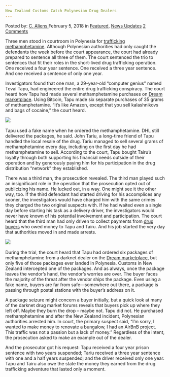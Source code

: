 ```yaml
---
New Zealand Customs Catch Polynesian Drug Dealers
---
```

<article class="post-listing post-24683 post type-post status-publish format-standard has-post-thumbnail hentry 
 tag-catch tag-customs tag-dealers tag-drug tag-polynesian tag-zealand">
<div class="post-inner">
<span>Posted by: <a href="https://www.deepdotweb.com/author/caliens/" title="">C. Aliens </a></span>
<span>February 5, 2018</span>
<span>in <a href="https://www.deepdotweb.com/category/deepdot-news/" rel="category tag">Featured</a>, <a href="https://www.deepdotweb.com/category/news-updates/" rel="category tag">News Updates</a></span>
<span><a href="https://www.deepdotweb.com/2018/02/05/new-zealand-customs-catch-polynesian-drug-dealers/#comments">2 Comments</a></span>


<p>Three men stood in courtroom in Polynesia for <a href="https://www.radio1.pf/prison-ferme-pour-98-grammes-dice-importes-du-darknet/">trafficking methamphetamine</a>. Although Polynesian authorities had only caught the defendants the week before the court appearance, the court had already prepared to sentence all three of them. The court sentenced the trio to sentences that fit their roles in the short-lived drug trafficking operation. One received a four year sentence. One received a three year sentence. And one received a sentence of only one year.</p>
<p>Investigators found that one man, a 29-year-old “computer genius” named Tevai Tapu, had engineered the entire drug trafficking conspiracy. The court heard how Tapu had made several methamphetamine purchases on <a href="http://www.deepdotweb.com/marketplace-directory/listing/dream-market/">Dream marketplace</a>. Using Bitcoin, Tapu made six separate purchases of 35 grams of methamphetamine. &#8220;It&#8217;s like Amazon, except that you sell kalashnikovs and bags of cocaine,&#8221; the court heard.</p>
<p><img class="wp-image-24690" src="/imgs/2018/02/word-image-6.jpeg" srcset="/imgs/2018/02/word-image-6.jpeg 660w, /imgs/2018/02/word-image-6-300x150.jpeg 300w" sizes="(max-width: 660px) 100vw, 660px" /></p>
<p>Tapu used a fake name when he ordered the methamphetamine. DHL still delivered the packages, he said. John Tariu, a long-time friend of Tapu handled the local resale of the drug. Tariu managed to sell several grams of methamphetamine every day, including on the first day he had methamphetamine to sell. According to the court, Tapu bought Tairu’s loyalty through both supporting his financial needs outside of their operation and by generously paying him for his participation in the drug distribution “network” they established.</p>
<p>There was a third man, the prosecution revealed. The third man played such an insignificant role in the operation that the prosecution opted out of publicizing his name. He lucked out, in a way. One might see it the other way, too. If the third defendant had started driving for his accomplices any sooner, the investigators would have charged him with the same crimes they charged the two original suspects with. If he had waited even a single day before starting his task as a delivery driver, the investigators would never have known of his potential involvement and participation. The court heard that the third man had only driven to collect payments from <a href="https://www.deepdotweb.com/tag/drugs/">drug buyers</a> who owed money to Tapu and Tairu. And his job started the very day that authorities moved in and made arrests.</p>
<p><img class="wp-image-24691" src="/imgs/2018/02/word-image-7.jpeg" srcset="/imgs/2018/02/word-image-7.jpeg 700w, /imgs/2018/02/word-image-7-300x185.jpeg 300w" sizes="(max-width: 700px) 100vw, 700px" /></p>
<p>During the trial, the court heard that Tapu had ordered six packages of methamphetamine from a darknet dealer on the <a href="http://www.deepdotweb.com/marketplace-directory/listing/dream-market/">Dream marketplace</a>, but only five of those packages ever landed in Polynesia. Customs in New Zealand intercepted one of the packages. And as always, once the package leaves the vendor’s hand, the vendor’s worries are over. The buyer faces the majority of the threat after the vendor ships the package. Even using a fake name, buyers are far from safe—somewhere out there, a package is passing through postal stations with the buyer’s address on it.</p>
<p>A package seizure might concern a buyer initially, but a quick look at many of the darknet drug market forums reveals that buyers pick up where they left off. Maybe they burn the drop – maybe not. Tapu did not. He purchased methamphetamine and after the New Zealand incident, Polynesian authorities arrested him. In court, the primary suspect said, “I&#8217;m sorry, I wanted to make money to renovate a bungalow, I had an AirBnB project. This traffic was not a passion but a lack of money.” Regardless of the intent, the prosecution asked to make an example out of the dealer.</p>
<p>And the prosecutor got his request: Tapu received a four year prison sentence with two years suspended; Tariu received a three year sentence with one and a half years suspended; and the driver received only one year. Tapu and Tairu also owe the state the money they earned from the drug trafficking adventure that lasted only a moment.</p>
</div>
<span style="display:none"><a href="https://www.deepdotweb.com/tag/catch/" rel="tag">catch</a> <a href="https://www.deepdotweb.com/tag/customs/" rel="tag">customs</a> <a href="https://www.deepdotweb.com/tag/dealers/" rel="tag">dealers</a>  <a href="https://www.deepdotweb.com/tag/polynesian/" rel="tag">polynesian</a> <a href="https://www.deepdotweb.com/tag/zealand/" rel="tag">zealand</a></span> <span style="display:none" class="updated">2018-02-05<a href="https://www.deepdotweb.com/author/caliens/" title="Posts by C. Aliens" rel="author">C. Aliens</a></strong></div>
</div>
</article>

